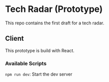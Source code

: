 # Tech Radar (Prototype)
This repo contains the first draft for a tech radar.

## Client

This prototype is build with React.

### Available Scripts

`npm run dev`: Start the dev server